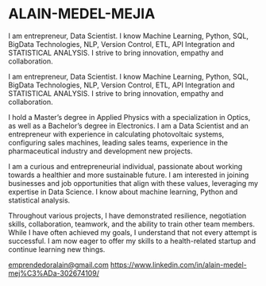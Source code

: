 # ALAIN-MEDEL-MEJIA
I am entrepreneur, Data Scientist. I know Machine Learning, Python, SQL, BigData Technologies, NLP, Version Control, ETL, API Integration and STATISTICAL ANALYSIS. I strive to bring innovation, empathy  and collaboration.  


I am entrepreneur, Data Scientist. I know Machine Learning, Python, SQL, BigData Technologies, NLP, Version Control, ETL, API Integration and STATISTICAL ANALYSIS. I strive to bring innovation, empathy  and collaboration.  

I hold a Master’s degree in Applied Physics with a specialization in Optics, as well as a Bachelor’s degree in Electronics. I am a Data Scientist and an entrepreneur with experience in calculating photovoltaic systems, configuring sales machines,  leading sales teams, experience in the pharmaceutical industry and development new projects.  

I am a curious and entrepreneurial individual, passionate about working towards a healthier and more sustainable future. I am interested in joining businesses and job opportunities that align with these values, leveraging my expertise in Data Science. I know about machine learning, Python and statistical analysis.  

Throughout various projects, I have demonstrated resilience, negotiation skills, collaboration, teamwork, and the ability to train other team members. While I have often achieved my goals, I understand that not every attempt is successful. I am now eager to offer my skills to a health-related startup and continue learning new things.

emprendedoralain@gmail.com
https://www.linkedin.com/in/alain-medel-mej%C3%ADa-302674109/
